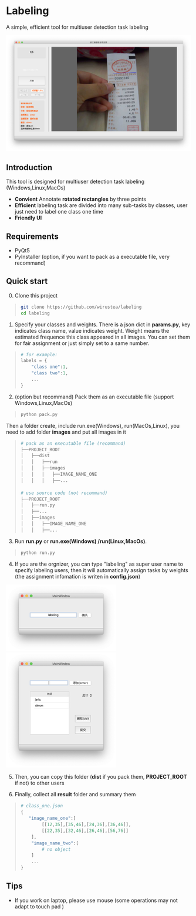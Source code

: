 # Labeling
A simple, efficient tool for multiuser detection task labeling

![UI](https://github.com/wirustea/labeling/blob/master/introduction/ui.png)

## Introduction
This tool is designed for multiuser detection task labeling (Windows,Linux,MacOs)
- **Convient** Annotate **rotated rectangles** by three points
- **Efficient**  labeling task are divided into many sub-tasks by classes, user just need to label one class one time
- **Friendly UI**  

## Requirements
- PyQt5
- PyInstaller (option, if you want to pack as a executable file, very recommand)

## Quick start
0. Clone this project
> ```` bash
> git clone https://github.com/wirustea/labeling
> cd labeling
> ````
1. Specify your classes and weights. There is a json dict in **params.py**, key indicates class name, value indicates weight. Weight means the estimated frequence this class appeared in all images. You can set them for fair assignment or just simply set to a same number.

> ```` python
> # for example:
> labels = {
>     "class one":1,
>     "class two":1,
>     ...
> }
> ````

2. (option but recommand) Pack them as an executable file (support Windows,Linux,MacOs)

> ```` bash
> python pack.py
> ````

Then a folder create, include run.exe(Windows), run(MacOs,Linux), you need to add folder **images** and put all images in it

> ````bash
> # pack as an executable file (recommand)
> ├──PROJECT_ROOT
> │   ├──dist
> │   │   ├──run
> │   │   ├──images
> │   │   │   ├──IMAGE_NAME_ONE
> │   │   │   ├──...
>
> # use source code (not recommand)
> ├──PROJECT_ROOT
> │   ├──run.py
> │   ├──...
> │   ├──images
> │   │   ├──IMAGE_NAME_ONE
> │   │   ├──...
> ````

3. Run **run.py** or **run.exe(Windows) /run(Linux,MacOs)**.

> ```` bash
> python run.py
> ````

4. If you are the orgnizer, you can type "labeling" as super user name to specify labeling users, then it will automatically assign tasks by weights (the assignment infomation is writen in **config.json**)

<!-- ![orgnizer login](https://github.com/wirustea/labeling/blob/master/introduction/orgnizer.png) -->
<img src="https://github.com/wirustea/labeling/blob/master/introduction/orgnizer.png" width="300">
<img src="https://github.com/wirustea/labeling/blob/master/introduction/add.png" width="300">

5. Then, you can copy this folder (**dist** if you pack them, **PROJECT_ROOT** if not) to other users

6. Finally, collect all **result** folder and summary them

> ```` python
> # class_one.json
> {
>    "image_name_one":[
>         [[12,35],[35,46],[24,36],[36,46]],
>         [[22,35],[32,46],[26,46],[56,76]]
>     ],
>     "image_name_two":[
>         # no object
>     ]
>     ...
> }
> ````

## Tips
- If you work on laptop, please use mouse (some operations may not adapt to touch pad )
